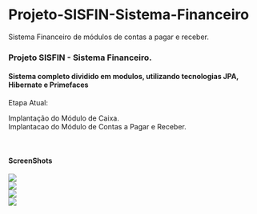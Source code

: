 # Projeto-SISFIN-Sistema-Financeiro
Sistema Financeiro de módulos de contas a pagar e receber.
<html lang="pt">
  <head>
    <meta charset="utf-8">
    <meta name="viewport" content="width=device-width, initial-scale=1, shrink-to-fit=no">
    <meta name="description" content="">
    <meta name="author" content="">
</head>    
 <body>

<h3>Projeto SISFIN - Sistema Financeiro.</h3>
<h4>Sistema completo dividido em modulos, utilizando tecnologias JPA, Hibernate e Primefaces</h4>


<p>Etapa Atual:</p>
Implantação do Módulo de Caixa.<br />
Implantacao do Módulo de Contas a Pagar e Receber.<br />
</p>

<br>
<h4>ScreenShots</h4>
  <div>
        <img src="https://github.com/sergiosalomao/SistemaFinanceiro/blob/master/screenshots/screen1.png">
        <br>
        <img src="https://github.com/sergiosalomao/SistemaFinanceiro/blob/master/screenshots/screen2.png">
        <br>
        <img src="https://github.com/sergiosalomao/SistemaFinanceiro/blob/master/screenshots/screen3.png">
        <br>
        <img src="https://github.com/sergiosalomao/SistemaFinanceiro/blob/master/screenshots/screen4.png">
</div>        
   
</body>
</html>
